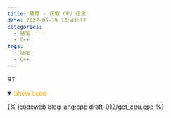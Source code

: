 ```yaml
---
title: 随笔 - 获取 CPU 信息
date: 2022-05-19 13:43:17
categories:
  - 随笔
  - C++
tags:
  - 随笔
  - C++
---
```


RT

<!-- more -->

<details open>
<summary><font color='orange'>Show code</font></summary>

{% icodeweb blog lang:cpp draft-012/get_cpu.cpp %}

</details>
